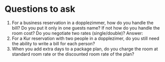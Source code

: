 Questions to ask
================

1. For a business reservation in a dopplezimmer, how do you handle the bill? Do you put it only in one guests name? If not
how do you handle the room cost? Do you negotiate two rates (single/double)?
     Answer:
2. For a Kur reservation with two people in a dopplezimer, do you still need the ability to write a bill for each person?
3. When you add extra days to a package plan, do you charge the room at standard room rate or the discounted room rate
of the plan?


